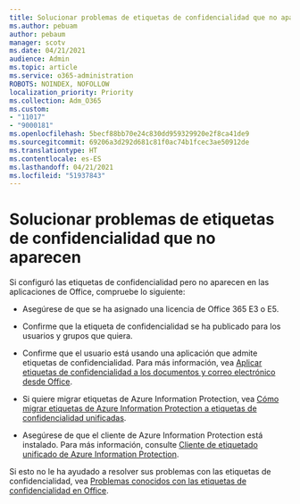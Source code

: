 ```yaml
---
title: Solucionar problemas de etiquetas de confidencialidad que no aparecen
ms.author: pebuam
author: pebaum
manager: scotv
ms.date: 04/21/2021
audience: Admin
ms.topic: article
ms.service: o365-administration
ROBOTS: NOINDEX, NOFOLLOW
localization_priority: Priority
ms.collection: Adm_O365
ms.custom:
- "11017"
- "9000181"
ms.openlocfilehash: 5becf88bb70e24c830dd959329920e2f8ca41de9
ms.sourcegitcommit: 69206a3d292d681c81f0ac74b1fcec3ae50912de
ms.translationtype: HT
ms.contentlocale: es-ES
ms.lasthandoff: 04/21/2021
ms.locfileid: "51937843"
---
```

# <a name="troubleshoot-sensitivity-labels-not-appearing"></a>Solucionar problemas de etiquetas de confidencialidad que no aparecen

Si configuró las etiquetas de confidencialidad pero no aparecen en las aplicaciones de Office, compruebe lo siguiente:

- Asegúrese de que se ha asignado una licencia de Office 365 E3 o E5.

- Confirme que la etiqueta de confidencialidad se ha publicado para los usuarios y grupos que quiera.

- Confirme que el usuario está usando una aplicación que admite etiquetas de confidencialidad. Para más información, vea [Aplicar etiquetas de confidencialidad a los documentos y correo electrónico desde Office](https://go.microsoft.com/fwlink/?linkid=2106446).

- Si quiere migrar etiquetas de Azure Information Protection, vea [Cómo migrar etiquetas de Azure Information Protection a etiquetas de confidencialidad unificadas](https://go.microsoft.com/fwlink/?linkid=2106056).

- Asegúrese de que el cliente de Azure Information Protection está instalado. Para más información, consulte [Cliente de etiquetado unificado de Azure Information Protection](https://go.microsoft.com/fwlink/?linkid=2106374).

Si esto no le ha ayudado a resolver sus problemas con las etiquetas de confidencialidad, vea [Problemas conocidos con las etiquetas de confidencialidad en Office](https://go.microsoft.com/fwlink/?linkid=2106447).